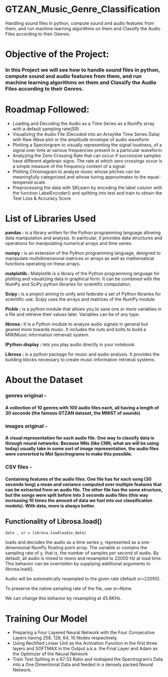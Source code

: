 # GTZAN_Music_Genre_Classification
Handling sound files in python, compute sound and audio features from them, and run machine learning algorithms on them and Classify the Audio Files according to their Genres.
# Objective of the Project:
### In this Project we will see how to handle sound files in python, compute sound and audio features from them, and run machine learning algorithms on them and Classify the Audio Files according to their Genres.
# Roadmap Followed:

* Loading and Decoding the Audio as a Time Series as a NumPy array with a default sampling rate(SR)
* Visualizing the Audio File (Decoded into an Arraylike Time Series Data) with Raw Wave plot or the amplitude envelope of audio waveform
* Plotting a Spectorgram to visually representing the signal loudness, of a signal over time at various frequencies present in a particular waveform. 
* Analyzing the Zero-Crossing Rate that can occur if successive samples have different algebraic signs. The rate at which zero crossings occur is a simple measure of the frequency content of a signal. 
* Plotting Chromagram to analyze music whose pitches can be meaningfully categorized and whose tuning approximates to the equal-tempered scale. 
* Preprocessing the data with SKLearn by encoding the label column with the function LabelEncoder() and splitting into test and train to obtain the Test Loss & Accuracy Score
# List of Libraries Used
**pandas :** is a library written for the Python programming language allowing data manipulation and analysis. In particular, it provides data structures and operations for manipulating numerical arrays and time series.

**numpy :** is an extension of the Python programming language, designed to manipulate multidimensional matrices or arrays as well as mathematical functions operating on these arrays.

**matplotlib :** Matplotlib is a library of the Python programming language for plotting and visualizing data in graphical form. It can be combined with the NumPy and SciPy python libraries for scientific computation.

**Scipy :** is a project aiming to unify and federate a set of Python libraries for scientific use. Scipy uses the arrays and matrices of the NumPy module.

**Pickle :** is a python module that allows you to save one or more variables in a file and retrieve their values later. Variables can be of any type.

**librosa :** It is a Python module to analyze audio signals in general but geared more towards music. It includes the nuts and bolts to build a MIR(Music information retrieval) system.

**IPython.display :** lets you play audio directly in your notebook.

**Librosa :**  is a python package for music and audio analysis. It provides the building blocks necessary to create music information retrieval systems.
# About the Dataset
### genres original - 
#### A collection of 10 genres with 100 audio files each, all having a length of 30 seconds (the famous GTZAN dataset, the MNIST of sounds)

### images original - 
#### A visual representation for each audio file. One way to classify data is through neural networks. Because NNs (like CNN, what we will be using today) usually take in some sort of image representation, the audio files were converted to Mel Spectrograms to make this possible.

### CSV files - 
#### Containing features of the audio files. One file has for each song (30 seconds long) a mean and variance computed over multiple features that can be extracted from an audio file. The other file has the same structure, but the songs were split before into 3 seconds audio files (this way increasing 10 times the amount of data we fuel into our classification models). With data, more is always better.
## Functionality of Librosa.load()

```
data , sr = librosa.load(audio_data)
```

loads and decodes the audio as a time series y, represented as a one-dimensional NumPy floating point array. The variable sr contains the sampling rate of y, that is, the number of samples per second of audio. By default, all audio is mixed to mono and resampled to 22050 Hz at load time. This behavior can be overridden by supplying additional arguments to librosa.load().

Audio will be automatically resampled to the given rate (default sr=22050).

To preserve the native sampling rate of the file, use sr=None.

We can change this behavior by resampling at 45.6KHz.
# Training Our Model

* Preparing a Four Layered Neural Network with the Four Consecutive Layers having 256, 128, 64, 10 Nodes respectively.
* Using Rectified Linear Unit as the Activation Function in the first three layers and SOFTMAX in the Output a.k.a. the Final Layer and Adam as the Optimizer of the Neural Network
* Train Test Spliting in a 67:33 Ratio and reshaped the Spectrogram’s Data into a One Dimentional Data and feeded in a densely packed Neural Network.
